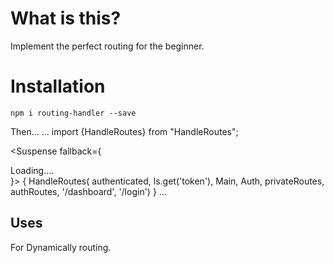 # What is this?

Implement the  perfect routing for the beginner.

# Installation

`npm i routing-handler --save`

Then...
...
import {HandleRoutes} from "HandleRoutes";

<Suspense fallback={<div>Loading....</div>}>
                {
                    HandleRoutes(
                    authenticated,
                        ls.get('token'),
                    Main,
                    Auth,
                    privateRoutes,
                    authRoutes,
                    '/dashboard',
                    '/login')
                }
</Suspense>
...

## Uses

For Dynamically routing.


